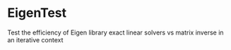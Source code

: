# EigenTest
Test the efficiency of Eigen library exact linear solvers vs matrix inverse in an iterative context
